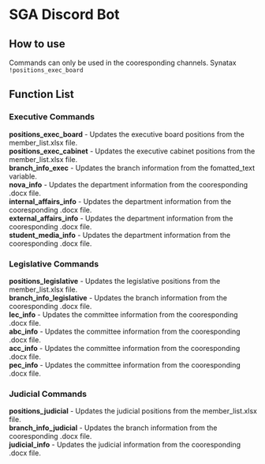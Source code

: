 # SGA Discord Bot

## How to use
Commands can only be used in the cooresponding channels. 
Synatax ```!positions_exec_board```

## Function List

### Executive Commands
**positions_exec_board** - Updates the executive board positions from the member_list.xlsx file.<br>
**positions_exec_cabinet** - Updates the executive cabinet positions from the member_list.xlsx file.<br>
**branch_info_exec** - Updates the branch information from the fomatted_text variable.<br>
**nova_info** - Updates the department information from the cooresponding .docx file. <br>
**internal_affairs_info** - Updates the department information from the cooresponding .docx file. <br>
**external_affairs_info** - Updates the department information from the cooresponding .docx file. <br>
**student_media_info** - Updates the department information from the cooresponding .docx file. <br>

### Legislative Commands
**positions_legislative** - Updates the legislative positions from the member_list.xlsx file.<br>
**branch_info_legislative** - Updates the branch information from the cooresponding .docx file. <br>
**lec_info** - Updates the committee information from the cooresponding .docx file. <br>
**abc_info** - Updates the committee information from the cooresponding .docx file. <br>
**acc_info** - Updates the committee information from the cooresponding .docx file. <br>
**pec_info** - Updates the committee information from the cooresponding .docx file.<br>

### Judicial Commands
**positions_judicial** - Updates the judicial positions from the member_list.xlsx file.<br>
**branch_info_judicial** - Updates the branch information from the cooresponding .docx file. <br>
**judicial_info** - Updates the judicial information from the cooresponding .docx file. <br>



